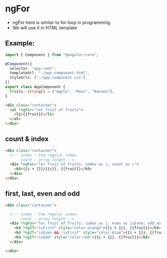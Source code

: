 # ngFor

- ngFor here is similar to for loop in programming.
- We will use it in HTML template

## Example:

```ts
import { Component } from "@angular/core";

@Component({
  selector: "app-root",
  templateUrl: "./app.component.html",
  styleUrls: ["./app.component.css"],
})
export class AppComponent {
  fruits: string[] = ["Apple", "Pear", "Banana"];
}
```

```html
<div class="container">
  <ul *ngFor="let fruit of fruits">
    <li>{{fruit}}</li>
  </ul>
</div>
```

## count & index

```html
<div class="container">
  <!-- index - the regular index. 
       count - array length -->
  <div *ngFor="let fruit of fruits; index as i; count as c">
    <h3>{{i + 1}}/{{c}}. {{fruit}}</h3>
  </div>
</div>
```

## first, last, even and odd

```html
<div class="container">

  <!-- index - the regular index. 
       count - array length -->
  <div *ngFor="let fruit of fruits; index as i; even as isEven; odd as isOdd; first as isFirst">
    <h3 *ngIf="isFirst" style="color:orange">{{i + 1}}. {{fruit}}</h3>
    <h3 *ngIf="isEven && !isFirst" style="color:blue">{{i + 1}}. {{fruit}}</h3>
    <h3 *ngIf="isOdd" style="color:red">{{i + 1}}. {{fruit}}</h3>
  </div>

</div>

```
